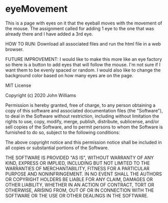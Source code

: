 # eyeMovement
This is a page with eyes on it that the eyeball moves with the movement of the mouse.  The assignment called for adding 1 eye to the one that was already there and I have added a 3rd eye.

HOW TO RUN: Download all associated files and run the html file in a web browser.

FUTURE IMPROVEMENT: I would like to make this more like an eye factory so there is a button to add eyes that will follow the mouse.  I'm not sure if I want them to be evenly spaced or random.  I would also like to change the background color based on how many eyes are on the page.

MIT License

Copyright (c) 2020 John Williams

Permission is hereby granted, free of charge, to any person obtaining a copy
of this software and associated documentation files (the "Software"), to deal
in the Software without restriction, including without limitation the rights
to use, copy, modify, merge, publish, distribute, sublicense, and/or sell
copies of the Software, and to permit persons to whom the Software is
furnished to do so, subject to the following conditions:

The above copyright notice and this permission notice shall be included in all
copies or substantial portions of the Software.

THE SOFTWARE IS PROVIDED "AS IS", WITHOUT WARRANTY OF ANY KIND, EXPRESS OR
IMPLIED, INCLUDING BUT NOT LIMITED TO THE WARRANTIES OF MERCHANTABILITY,
FITNESS FOR A PARTICULAR PURPOSE AND NONINFRINGEMENT. IN NO EVENT SHALL THE
AUTHORS OR COPYRIGHT HOLDERS BE LIABLE FOR ANY CLAIM, DAMAGES OR OTHER
LIABILITY, WHETHER IN AN ACTION OF CONTRACT, TORT OR OTHERWISE, ARISING FROM,
OUT OF OR IN CONNECTION WITH THE SOFTWARE OR THE USE OR OTHER DEALINGS IN THE
SOFTWARE.
